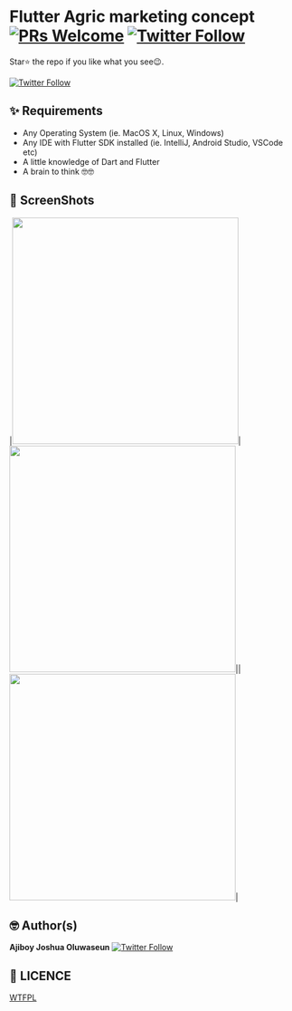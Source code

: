 # Flutter Agric marketing concept [![PRs Welcome](https://img.shields.io/twitter/follow/localdev_.svg?style=flat-square)](http://makeapullrequest.com) [![Twitter Follow](https://img.shields.io/twitter/follow/localdev_.svg?style=social)](https://twitter.com/localdev_)


Star⭐ the repo if you like what you see😉.

[![Twitter Follow](https://img.shields.io/twitter/follow/localdev_.svg?style=social)](https://twitter.com/localdev_)


## ✨ Requirements
* Any Operating System (ie. MacOS X, Linux, Windows)
* Any IDE with Flutter SDK installed (ie. IntelliJ, Android Studio, VSCode etc)
* A little knowledge of Dart and Flutter
* A brain to think 🤓🤓


## 📸 ScreenShots

|<img src="https://github.com/joshh152/QuickLeap/blob/master/assets/s1.jpg" width="400">|<img src="https://github.com/joshh152/QuickLeap/blob/master/assets/s2.jpg" width="400">||<img src="https://github.com/joshh152/QuickLeap/blob/master/assets/s3.jpg" width="400">|


## 🤓 Author(s)
**Ajiboy Joshua Oluwaseun** [![Twitter Follow](https://img.shields.io/twitter/follow/localdev_.svg?style=social)](https://twitter.com/localdev_)


## 🔖 LICENCE
[WTFPL](http://www.wtfpl.net/about/)

